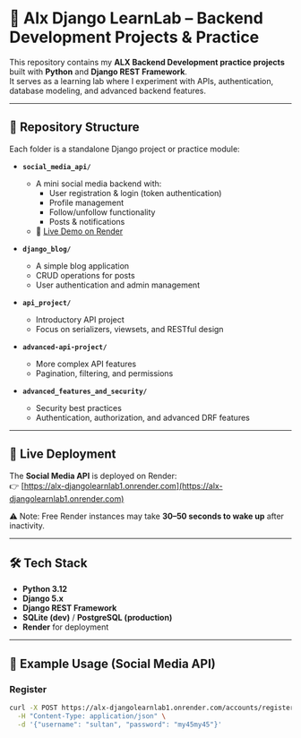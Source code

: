 # 🐍 Alx Django LearnLab – Backend Development Projects & Practice

This repository contains my **ALX Backend Development practice projects** built with **Python** and **Django REST Framework**.  
It serves as a learning lab where I experiment with APIs, authentication, database modeling, and advanced backend features.

---

## 📂 Repository Structure

Each folder is a standalone Django project or practice module:

- **`social_media_api/`**
  - A mini social media backend with:
    - User registration & login (token authentication)
    - Profile management
    - Follow/unfollow functionality
    - Posts & notifications
  - 🚀 [Live Demo on Render](https://alx-djangolearnlab1.onrender.com)

- **`django_blog/`**
  - A simple blog application
  - CRUD operations for posts
  - User authentication and admin management

- **`api_project/`**
  - Introductory API project
  - Focus on serializers, viewsets, and RESTful design

- **`advanced-api-project/`**
  - More complex API features
  - Pagination, filtering, and permissions

- **`advanced_features_and_security/`**
  - Security best practices
  - Authentication, authorization, and advanced DRF features

---

## 🚀 Live Deployment

The **Social Media API** is deployed on Render:  
👉 [https://alx-djangolearnlab1.onrender.com](https://alx-djangolearnlab1.onrender.com)

⚠️ Note: Free Render instances may take **30–50 seconds to wake up** after inactivity.

---

## 🛠️ Tech Stack

- **Python 3.12**
- **Django 5.x**
- **Django REST Framework**
- **SQLite (dev)** / **PostgreSQL (production)**
- **Render** for deployment

---

## 📌 Example Usage (Social Media API)

### Register
```bash
curl -X POST https://alx-djangolearnlab1.onrender.com/accounts/register/ \
  -H "Content-Type: application/json" \
  -d '{"username": "sultan", "password": "my45my45"}'
